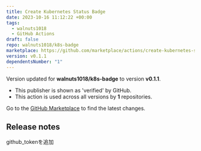 ```yaml
---
title: Create Kubernetes Status Badge
date: 2023-10-16 11:12:22 +00:00
tags:
  - walnuts1018
  - GitHub Actions
draft: false
repo: walnuts1018/k8s-badge
marketplace: https://github.com/marketplace/actions/create-kubernetes-status-badge
version: v0.1.1
dependentsNumber: "1"
---
```



Version updated for **walnuts1018/k8s-badge** to version **v0.1.1**.
- This publisher is shown as 'verified' by GitHub.
- This action is used across all versions by **1** repositories.

Go to the [GitHub Marketplace](https://github.com/marketplace/actions/create-kubernetes-status-badge) to find the latest changes.

## Release notes

github_tokenを追加　
